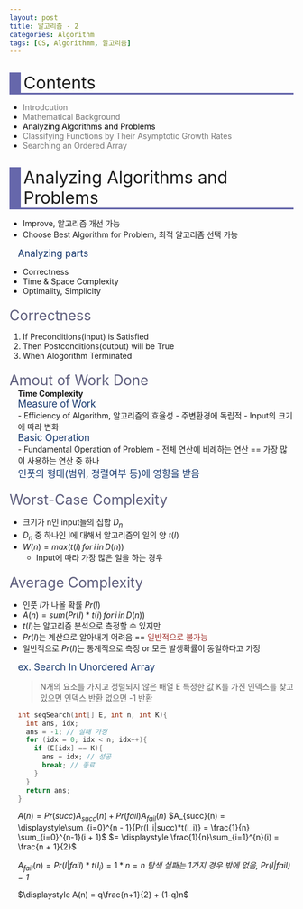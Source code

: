 ```yaml
---
layout: post
title: 알고리즘 - 2
categories: Algorithm
tags: [CS, Algorithmm, 알고리즘]
---
```

<style type='text/css'>
  @font-face {
    font-family: 'Cafe24SsurroundAir';
    src: url('https://cdn.jsdelivr.net/gh/projectnoonnu/noonfonts_2105_2@1.0/Cafe24SsurroundAir.woff') format('woff');
    font-weight: normal;
    font-style: normal;
  }
  .article {
    font-family: 'Cafe24SsurroundAir';
  }
  .contentsItems { color: black; }
  .contentsItems:hover {
    color: black;
    text-decoration: underline;
  }
  .title {
    font-size: 30px;
    border-bottom: 3px solid #6667ab;
    border-left: 20px solid #6667ab;
    padding-left: 5px;
    margin-bottom: 10px;
    margin-top: 30px;
  }
  .subtitle {
    margin-top: 20px;
	  font-size: 25px;
	  color: #5e5e7d;
  }
  .subsub {
    font-size: 17px;
    color: #13356b;
  }
  .section {
    padding-left: 15px;
  }
  .define{
    font-weight: bold;
  }
  .red{
    display: inline;
    color: #a12d27;
  }
  .disabled {
    display: inline;
    color: #777777;
  }
</style>

<div class="title">Contents</div>

- <div class="disabled">Introdcution</div>
- <div class="disabled">Mathematical Background</div>
- <div href="#Analyzing" class="contentsItems">Analyzing Algorithms and Problems</div>
- <div class="disabled">Classifying Functions by Their Asymptotic Growth Rates</div>
- <div class="disabled">Searching an Ordered Array</div>

<div id="Analyzing" class="title">Analyzing Algorithms and Problems</div>

- Improve, 알고리즘 개선 가능
- Choose Best Algorithm for Problem, 최적 알고리즘 선택 가능

<div class="section"><div class="subsub">Analyzing parts</div></div>

- Correctness
- Time & Space Complexity
- Optimality, Simplicity

<div class="subtitle">Correctness</div>

1. If Preconditions(input) is Satisfied
2. Then Postconditions(output) will be True
3. When Alogorithm Terminated

<div class="subtitle">Amout of Work Done</div>
<div class="section">
  <div class="define">Time Complexity</div>
  <div class="subsub">Measure of Work</div>
  - Efficiency of Algorithm, 알고리즘의 효율성
  - 주변환경에 독립적
  - Input의 크기에 따라 변화

  <div class="subsub">Basic Operation</div>
  - Fundamental Operation of Problem
  - 전체 연산에 비례하는 연산 == 가장 많이 사용하는 연산 중 하나

  <div class="subsub">인풋의 형태(범위, 정렬여부 등)에 영향을 받음</div>
</div>

<div class="subtitle">Worst-Case Complexity</div>

- 크기가 n인 input들의 집합 $D_n$
- $D_n$ 중 하나인 I에 대해서 알고리즘의 일의 양 $t(I)$
- $W(n) = max(t(i)\,for\,i\,in\,D(n))$
  - Input에 따라 가장 많은 일을 하는 경우

<div class="subtitle">Average Complexity</div>

- 인풋 $I$가 나올 확률 $Pr(I)$
- $A(n) = sum(Pr(I)*t(i)\,for\,i\,in\,D(n))$
- $t(I)$는 알고리즘 분석으로 측정할 수 있지만
- $Pr(I)$는 계산으로 알아내기 어려움 == <div class="red">일반적으로 불가능</div>
- 일반적으로 $Pr(I)$는 통계적으로 측정 or 모든 발생확률이 동일하다고 가정

<div class="section">
  <div class="subsub">ex. Search In Unordered Array</div>

> N개의 요소를 가지고 정렬되지 않은 배열 E
> 특정한 값 K를 가진 인덱스를 찾고 있으면 인덱스 반환
> 없으면 -1 반환

```c
int seqSearch(int[] E, int n, int K){
  int ans, idx;
  ans = -1; // 실패 가정
  for (idx = 0; idx < n; idx++){
    if (E[idx] == K){
      ans = idx; // 성공
      break; // 종료
    }
  }
  return ans;
}
```

$A(n) = Pr(succ)A_{succ}(n) + Pr(fail)A_{fail}(n)$
$A_{succ}(n) = \displaystyle\sum_{i=0}^{n - 1}{Pr(I_i|succ)*t(I_i)} = \frac{1}{n} \sum_{i=0}^{n-1}(i + 1)$
$= \displaystyle \frac{1}{n}\sum_{i=1}^{n}(i) = \frac{n + 1}{2}$

$A_{fail}(n) = Pr(I|fail)*t(I_i) = 1*n = n$
_탐색 실패는 1가지 경우 밖에 없음, $Pr(I|fail) = 1$_

$\displaystyle A(n) = q\frac{n+1}{2} + (1-q)n$

</div>

